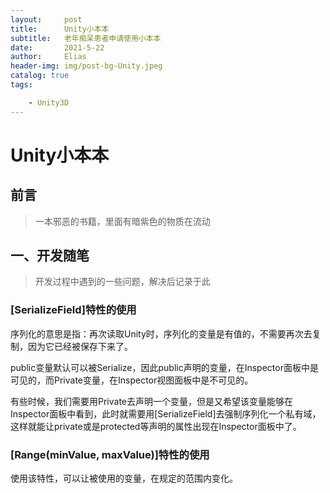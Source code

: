 ```yaml
---
layout:     post
title:      Unity小本本
subtitle:   老年痴呆患者申请使用小本本
date:       2021-5-22
author:     Elias
header-img: img/post-bg-Unity.jpeg
catalog: true
tags:

    - Unity3D
---
```


# Unity小本本

## 前言

> 一本邪恶的书籍，里面有暗紫色的物质在流动



## 一、开发随笔

> 开发过程中遇到的一些问题，解决后记录于此

### [SerializeField]特性的使用

序列化的意思是指：再次读取Unity时，序列化的变量是有值的，不需要再次去复制，因为它已经被保存下来了。

public变量默认可以被Serialize，因此public声明的变量，在Inspector面板中是可见的，而Private变量，在Inspector视图面板中是不可见的。

有些时候，我们需要用Private去声明一个变量，但是又希望该变量能够在Inspector面板中看到，此时就需要用[SerializeField]去强制序列化一个私有域，这样就能让private或是protected等声明的属性出现在Inspector面板中了。



### [Range(minValue, maxValue)]特性的使用

使用该特性，可以让被使用的变量，在规定的范围内变化。